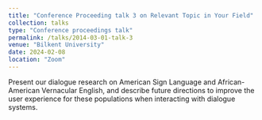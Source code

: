 ```yaml
---
title: "Conference Proceeding talk 3 on Relevant Topic in Your Field"
collection: talks
type: "Conference proceedings talk"
permalink: /talks/2014-03-01-talk-3
venue: "Bilkent University"
date: 2024-02-08
location: "Zoom"
---
```


Present our dialogue research on American Sign Language and African-American Vernacular English, and describe future directions to improve the user experience for these populations when interacting with dialogue systems.